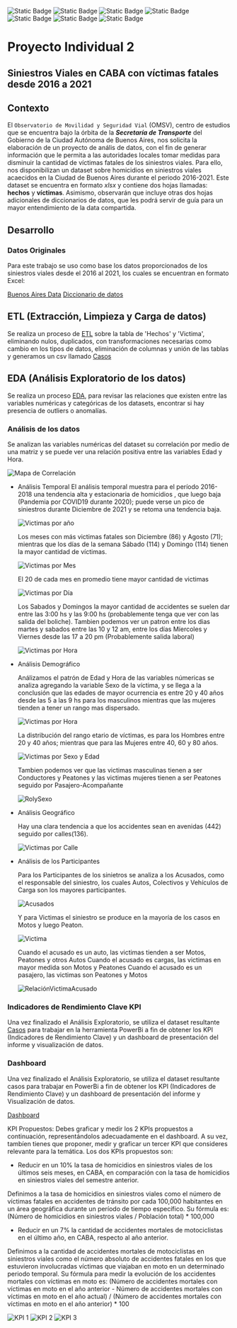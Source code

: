 
![Static Badge](https://img.shields.io/badge/PowerBI-gray?style=flat&logo=powerbi)
![Static Badge](https://img.shields.io/badge/Python-gray?style=flat&logo=python)
![Static Badge](https://img.shields.io/badge/-Pandas-gray?style=flat&logo=pandas)
![Static Badge](https://img.shields.io/badge/-Matplotlib-gray?style=flat&logo=matplotlib)
![Static Badge](https://img.shields.io/badge/-Seaborn-gray?style=flat&logo=seaborn)
![Static Badge](https://img.shields.io/badge/-Jupyter_Notebook-gray?style=flat&logo=jupyter)
![Static Badge](https://img.shields.io/badge/Visual_Studio_Code-gray?style=flat&logo=visual%20studio%20code&logoColor=white)

# Proyecto Individual 2 
## Siniestros Viales en CABA con víctimas fatales desde 2016 a 2021

## Contexto 
El `Observatorio de Movilidad y Seguridad Vial` (OMSV), centro de estudios que se encuentra bajo la órbita de la ***Secretaría de Transporte*** del Gobierno de la Ciudad Autónoma de Buenos Aires, nos solicita la elaboración de un proyecto de anális de datos, con el fin de generar información que le permita a las autoridades locales tomar medidas para disminuir la cantidad de víctimas fatales de los siniestros viales.
Para ello, nos disponibilizan un dataset sobre homicidios en siniestros viales acaecidos en la Ciudad de Buenos Aires durante el periodo 2016-2021. Este dataset se encuentra en formato *xlsx* y contiene dos hojas llamadas: **hechos** y **víctimas**. Asimismo, observarán que incluye otras dos hojas adicionales de diccionarios de datos, que les podrá servir de guía para un mayor entendimiento de la data compartida.

## Desarrollo

### Datos Originales

Para este trabajo se  uso como base los datos proporcionados de los siniestros viales desde el 2016 al 2021, los cuales se encuentran en formato Excel:

  [Buenos Aires Data](https://docs.google.com/spreadsheets/d/1nq00jGIZHQ1RLSET43zKnUsMsoFb-pBg/edit#gid=1625530738)
  [Diccionario de datos](https://docs.google.com/spreadsheets/d/1Op98U-Hh2a3Q7uuznAzdl4Bf8r8qPr4m/edit#gid=1771770012)

## ETL (Extracción, Limpieza y Carga de datos)
  Se realiza un proceso de [ETL](/ETL/ETL.ipynb) sobre la tabla de 'Hechos' y 'Victima', eliminando nulos, duplicados, con transformaciones necesarias como cambio en los tipos de datos, eliminación de columnas y unión de las tablas y generamos un csv llamado [Casos](/data/casos.csv)

## EDA (Análisis Exploratorio de los datos)
  Se realiza un proceso [EDA](/EDA/EDA.ipynb), para revisar las relaciones que existen entre las variables numéricas y categóricas de los datasets, encontrar si hay presencia de outliers o anomalías.

### Análisis de los datos

  Se analizan las variables numéricas del dataset su correlación por medio de una matriz y se puede ver una relación positiva entre las variables Edad y Hora.
  
  ![Mapa de Correlación](/Imágenes/MapadeCorrelación.png)

- Análisis Temporal
  El análisis temporal muestra para el período 2016-2018 una tendencia alta y estacionaria de homicidios , que luego baja (Pandemia por COVID19 durante 2020); puede verse un pico de siniestros durante Diciembre de 2021 y se retoma una tendencia baja.
  
  ![Victimas por año](/Imágenes/VictimasporAño.png)
  
  Los meses con más victimas fatales son Diciembre (86) y Agosto (71); mientras que los días de la semana Sábado (114) y Domingo (114) tienen la mayor cantidad de víctimas.
  
  ![Victimas por Mes](/Imágenes/VictimasporMes.png)

  El 20 de cada mes en promedio tiene mayor cantidad de victimas

  ![Victimas por Día](/Imágenes/VictimasporDía.png)

  Los Sabados y Domingos la mayor cantidad de accidentes se suelen dar entre las 3:00 hs y las 9:00 hs (probablemente tenga que ver con las salida del boliche). Tambien podemos ver un patron entre los dias martes y sabados entre las 10 y 12 am, entre los días Míercoles y Viernes desde las 17 a 20 pm (Probablemente salida laboral)

  ![Victimas por Hora](/Imágenes/HoraporDía.png)

- Análisis Demográfico

  Análizamos el patrón de Edad y Hora de las variables númericas se analiza agregando la variable Sexo de la víctima, y se llega a la conclusión que las edades de mayor ocurrencia es entre 20 y 40 años desde las 5 a las 9 hs para los masculinos mientras que las mujeres tienden a tener un rango mas dispersado.

  ![Victimas por Hora](/Imágenes/SexoporHora.png)

  La distribución del rango etario de víctimas, es para los Hombres entre 20 y 40 años; mientras que para las Mujeres entre 40, 60 y 80 años.

  ![Victimas por Sexo y Edad](/Imágenes/VictimasSexo.png)

  Tambien podemos ver que las victimas masculinas tienen a ser Conductores y Peatones y las victimas mujeres tienen a ser Peatones seguido por Pasajero-Acompañante

  ![RolySexo](/Imágenes/RolySexo.png)
  
- Análisis Geográfico

  Hay una clara tendencia a que los accidentes sean en avenidas (442) seguido por calles(136).

  ![Victimas por Calle](/Imágenes/VictimasporCalle.png)

- Análisis de los Participantes

  Para los Participantes de los sinietros se analiza a los Acusados, como el responsable del siniestro, los cuales Autos, Colectivos y Vehículos de Carga son los mayores participantes.

  ![Acusados](/Imágenes/Acusados.png)

  Y para Victimas el siniestro se produce en la mayoría de los casos en Motos y luego Peaton.

  ![Victima](/Imágenes/Victimas.png)

  Cuando el acusado es un auto, las victimas tienden a ser Motos, Peatones y otros Autos
  Cuando el acusado es cargas, las victimas en mayor medida son Motos y Peatones
  Cuando el acusado es un pasajero, las victimas son Peatones y Motos

  ![RelaciónVictimaAcusado](/Imágenes/RelacionVictimaAcusado.png)

### Indicadores de Rendimiento Clave KPI  
  Una vez finalizado el Análisis Exploratorio, se utiliza el dataset resultante [Casos](data/casos.csv) para trabajar en la herramienta PowerBi a fin de obtener los KPI (Indicadores de Rendimiento Clave) y un dashboard de presentación del informe y visualización de datos.

### Dashboard
Una vez finalizado el Análisis Exploratorio, se utiliza el dataset resultante casos para trabajar en PowerBi a fin de obtener los KPI (Indicadores de Rendimiento Clave) y un dashboard de presentación del informe y Visualización de datos.

[Dashboard](/data/Proyecto2.pbix)

KPI Propuestos: 
Debes graficar y medir los 2 KPIs propuestos a continuación, representándolos adecuadamente en el dashboard. A su vez, tambíen tienes que proponer, medir y graficar un tercer KPI que consideres relevante para la temática. Los dos KPIs propuestos son:

- Reducir en un 10% la tasa de homicidios en siniestros viales de los últimos seis meses, en CABA, en comparación con la tasa de homicidios en siniestros viales del semestre anterior.

Definimos a la tasa de homicidios en siniestros viales como el número de víctimas fatales en accidentes de tránsito por cada 100,000 habitantes en un área geográfica durante un período de tiempo específico. Su fórmula es: (Número de homicidios en siniestros viales / Población total) * 100,000

- Reducir en un 7% la cantidad de accidentes mortales de motociclistas en el último año, en CABA, respecto al año anterior.

Definimos a la cantidad de accidentes mortales de motociclistas en siniestros viales como el número absoluto de accidentes fatales en los que estuvieron involucradas víctimas que viajaban en moto en un determinado periodo temporal. Su fórmula para medir la evolución de los accidentes mortales con víctimas en moto es: (Número de accidentes mortales con víctimas en moto en el año anterior - Número de accidentes mortales con víctimas en moto en el año actual) / (Número de accidentes mortales con víctimas en moto en el año anterior) * 100

![KPI 1](/Imágenes/KPI1.PNG)
![KPI 2](/Imágenes/KPI2.PNG)
![KPI 3](/Imágenes/KPI3.PNG)
  
  
  

  



